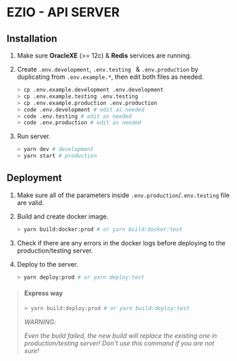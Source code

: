 # EZIO - API SERVER

## Installation

1. Make sure **OracleXE** (>= 12c) & **Redis** services are running.

2. Create `.env.development`, `.env.testing ` & `.env.production` by duplicating from `.env.example.*`, then edit both files as needed.

    ```bash
    > cp .env.example.development .env.development
    > cp .env.example.testing .env.testing
    > cp .env.example.production .env.production
    > code .env.development # edit as needed
    > code .env.testing # edit as needed
    > code .env.production # edit as needed
    ```

3. Run server.

    ```bash
    > yarn dev # development
    > yarn start # production
    ```


## Deployment

1. Make sure all of the parameters inside `.env.production`/`.env.testing` file are valid.

2. Build and create docker image.

    ```bash
    > yarn build:docker:prod # or yarn build:docker:test
    ```

3. Check if there are any errors in the docker logs before deploying to the production/testing server.

4. Deploy to the server.

    ```bash
    > yarn deploy:prod # or yarn deploy:test
    ```

> #### **Express way**
>
>   ```bash
>   > yarn build:deploy:prod # or yarn build:deploy:test
>   ```
>
> <p><em>WARNING</em>:</p>
> <p><em>Even the build failed, the new build will replace the existing one in production/testing server! Don't use this command if you are not sure!</em></p>
